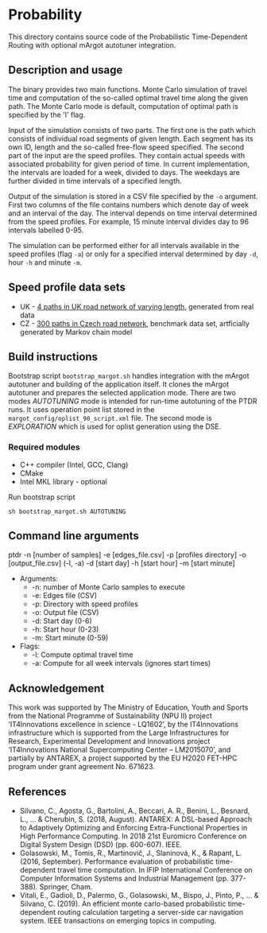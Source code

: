 # Probability
This directory contains source code of the Probabilistic Time-Dependent Routing with optional mArgot autotuner integration.

## Description and usage
The binary provides two main functions. Monte Carlo simulation of travel time and computation of the so-called optimal travel time along the given path. The Monte Carlo mode is default, computation of optimal path is specified by the 'l' flag.

Input of the simulation consists of two parts. The first one is the path which consists of individual road segments of given length. Each segment has its own ID, length and the so-called free-flow speed specified. The second part of the input are the speed profiles. They contain actual speeds with associated probability for given period of time. In current implementation, the intervals are loaded for a week, divided to days. The weekdays are further divided in time intervals of a specified length.

Output of the simulation is stored in a CSV file specified by the `-o` argument. First two columns of the file contains numbers which denote day of week and an interval of the day. The interval depends on time interval determined from the speed profiles. For example, 15 minute interval divides day to 96 intervals labelled 0-95.

The simulation can be performed either for all intervals available in the speed profiles (flag `-a`) or only for a specified interval determined by day `-d`, hour `-h` and minute `-m`.

## Speed profile data sets
* UK - [4 paths in UK road network of varying length](ExampleData/SpeedProfiles/probability_uk), generated from real data
* CZ - [300 paths in Czech road network](ExampleData/SpeedProfiles/benchmark), benchmark data set, artficially generated by Markov chain model


## Build instructions
Bootstrap script ```bootstrap_margot.sh``` handles integration with the mArgot autotuner and building of the application itself. 
It clones the mArgot autotuner and prepares the  selected application mode. There are two modes _AUTOTUNING_ mode is intended for 
run-time autotuning of the PTDR runs. It uses operation point list stored in the ```margot_config/oplist_90_script.xml``` file. 
The second mode is _EXPLORATION_ which is used for oplist generation using the DSE.

### Required modules
* C++ compiler (Intel, GCC, Clang)
* CMake
* Intel MKL library - optional

Run bootstrap script
```
sh bootstrap_margot.sh AUTOTUNING
```

## Command line arguments
ptdr -n [number of samples] -e [edges_file.csv] -p [profiles directory] -o [output_file.csv] (-l, -a) -d [start day] -h [start hour] -m [start minute]

* Arguments:
	* -n: number of Monte Carlo samples to execute
	* -e: Edges file (CSV)
	* -p: Directory with speed profiles
	* -o: Output file (CSV)
	* -d: Start day (0-6)
	* -h: Start hour (0-23)
	* -m: Start minute (0-59)
* Flags:
	* -l: Compute optimal travel time
	* -a: Compute for all week intervals (ignores start times)

## Acknowledgement
This work was supported by The Ministry of Education, Youth and Sports from the National Programme of Sustainability (NPU II) project ‘IT4Innovations excellence in science - LQ1602’, by the IT4Innovations infrastructure which is supported from the Large Infrastructures for Research, Experimental Development and Innovations project ‘IT4Innovations National Supercomputing Center – LM2015070’, and partially by ANTAREX, a project supported by the EU H2020 FET-HPC program under grant agreement  No. 671623.

## References
- Silvano, C., Agosta, G., Bartolini, A., Beccari, A. R., Benini, L., Besnard, L., ... & Cherubin, S. (2018, August). ANTAREX: A DSL-based Approach to Adaptively Optimizing and Enforcing Extra-Functional Properties in High Performance Computing. In 2018 21st Euromicro Conference on Digital System Design (DSD) (pp. 600-607). IEEE.
- Golasowski, M., Tomis, R., Martinovič, J., Slaninová, K., & Rapant, L. (2016, September). Performance evaluation of probabilistic time-dependent travel time computation. In IFIP International Conference on Computer Information Systems and Industrial Management (pp. 377-388). Springer, Cham.
- Vitali, E., Gadioli, D., Palermo, G., Golasowski, M., Bispo, J., Pinto, P., ... & Silvano, C. (2019). An efficient monte carlo-based probabilistic time-dependent routing calculation targeting a server-side car navigation system. IEEE transactions on emerging topics in computing.
